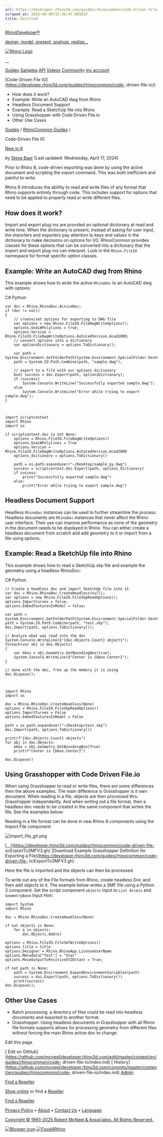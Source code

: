 ```yaml
---
url: https://developer.rhino3d.com/guides/rhinocommon/code-driven-file-io/
scraped_at: 2025-09-08T15:36:47.901837
title: Untitled
---
```


[RhinoDeveloper®](/)

[design, model, present, analyze, realize...](/)

[![Rhino Logo](https://developer.rhino3d.com/images/rhinodevlogo.png)](/)

__

[Guides](https://developer.rhino3d.com/guides)
[Samples](https://developer.rhino3d.com/samples)
[API](https://developer.rhino3d.com/api)
[Videos](https://developer.rhino3d.com/videos)
[Community](https://discourse.mcneel.com/c/rhino-developer) [my account
](https://www.rhino3d.com/my-account/ "Manage your account, licenses, and
teams")

[Code-Driven File IO](https://developer.rhino3d.com/guides/rhinocommon/code-
driven-file-io/)

  * How does it work?
  * Example: Write an AutoCAD dwg from Rhino
  * Headless Document Support
  * Example: Read a SketchUp file into Rhino
  * Using Grasshopper with Code Driven File.io
  * Other Use Cases

[Guides](https://developer.rhino3d.com/en/guides/) / [RhinoCommon
Guides](https://developer.rhino3d.com/en/guides/rhinocommon/) /

Code-Driven File IO

[New in 8](https://developer.rhino3d.com/8/new)

by [Steve Baer](https://discourse.mcneel.com/u/stevebaer/) (Last updated:
Wednesday, April 17, 2024)

Prior to Rhino 8, code-driven exporting was done by using the active document
and scripting the export command. This was both inefficient and painful to
write.

Rhino 8 introduces the abililty to read and write files of any format that
Rhino supports entirely through code. This includes support for options that
need to be applied to properly read or write different files.

## How does it work?

Import and export plug-ins are provided an optional dictionary at read and
write time. When the dictionary is present, instead of asking for user input,
the importers and exporters pay attention to keys and values in the dictionary
to make decisions on options for I/O. RhinoCommon provides classes for these
options that can be converted into a dictionary that the import and export
plug-ins can interpret. Look in the `Rhino.FileIO` namespace for format
specific option classes.

## Example: Write an AutoCAD dwg from Rhino

This example shows how to write the active `RhinoDoc` to an AutoCAD dwg with
options:

C# Python

    
    
    var doc = Rhino.RhinoDoc.ActiveDoc;
    if (doc != null)
    {
        // create/set options for exporting to DWG file
        var options = new Rhino.FileIO.FileDwgWriteOptions();
        options.UseLWPolylines = true;
        options.Version = Rhino.FileIO.FileDwgWriteOptions.AutocadVersion.Acad2000;
        // convert options into a dictionary
        var optionsDictionary = options.ToDictionary();
    
        var path = System.Environment.GetFolderPath(System.Environment.SpecialFolder.Desktop);
        path = System.IO.Path.Combine(path, "sample.dwg");
    
        // export to a file with our options dictionary
        bool success = doc.Export(path, optionsDictionary);
        if (success)
            System.Console.WriteLine("Successfully exported sample.dwg");
        else
            System.Console.WriteLine("Error while trying to export sample.dwg");
    }
    
    
    
    import scriptcontext
    import Rhino
    import os
    
    if scriptcontext.doc is not None:
        options = Rhino.FileIO.FileDwgWriteOptions()
        options.UseLWPolylines = True
        options.Version = Rhino.FileIO.FileDwgWriteOptions.AutocadVersion.Acad2000
        options_dictionary = options.ToDictionary()
    
        path = os.path.expanduser("~/Desktop/sample_py.dwg")
        success = scriptcontext.doc.Export(path, options_dictionary)
        if success:
            print("Successfully exported sample.dwg")
        else:
            print("Error while trying to export sample.dwg")
    

## Headless Document Support

Headless `RhinoDoc` instances can be used to further streamline the process.
Headless documents are `RhinoDoc` instances that never affect the Rhino user
interface. Their use can improve performance as none of the geometry in the
document needs to be displayed in Rhino. You can either create a headless
document from scratch and add geometry to it or import from a file using
options.

## Example: Read a SketchUp file into Rhino

This example shows how to read a SketchUp skp file and example the geometry
using a headless RhinoDoc:

C# Python

    
    
    // Create a headless doc and import SketchUp file into it
    var doc = Rhino.RhinoDoc.CreateHeadless(null);
    var options = new Rhino.FileIO.FileSkpReadOptions();
    options.ImportCurves = false;
    options.EmbedTexturesInModel = false;
    
    var path = System.Environment.GetFolderPath(System.Environment.SpecialFolder.Desktop);
    path = System.IO.Path.Combine(path, "test.skp");
    doc.Import(path, options.ToDictionary());
    
    // Analyze what was read into the doc
    System.Console.WriteLine($"{doc.Objects.Count} objects");
    foreach(var obj in doc.Objects)
    {
        var bbox = obj.Geometry.GetBoundingBox(true);
        System.Console.WriteLine($"Center is {bbox.Center}");
    }
    
    // done with the doc, free up the memory it is using
    doc.Dispose();
    
    
    
    import Rhino
    import os
    
    doc = Rhino.RhinoDoc.CreateHeadless(None)
    options = Rhino.FileIO.FileSkpReadOptions()
    options.ImportCurves = False
    options.EmbedTexturesInModel = False
    
    path = os.path.expanduser("~/Desktop/test.skp")
    doc.Import(path, options.ToDictionary())
    
    print(f"{doc.Objects.Count} objects")
    for obj in doc.Objects:
        bbox = obj.Geometry.GetBoundingBox(True)
        print(f"Center is {bbox.Center}")
    
    doc.Dispose()
    

## Using Grasshopper with Code Driven File.io

When using Grasshopper to read or write files, there are some differences then
the above examples. The main difference is Grasshopper is it own document.
When reading in a file, objects are then processed thru Grasshopper
independantly. And when writing out a file format, then a headless doc needs
to be created in the same component that writes the file. See the examples
below:

Reading in a file format can be done in new Rhino 8 components using the
Import File component:

![import_file_gh.png](import_file_gh.png)

[__](https://developer.rhino3d.com/guides/rhinocommon/code-driven-file-
io/ExportTo3MFV3.gh) [Download Example Grasshopper Definition for Exporting a
File](https://developer.rhino3d.com/guides/rhinocommon/code-driven-file-
io/ExportTo3MFV3.gh)

Here the file is imported and the objects can then be processed.

To write out any of the File formats from Rhino, create headless Doc and then
add objects to it. The example below writes a 3MF file using a Python 3
component. Set the script component `objects` input to `List Access` and
`GeometryBase` Input Hint:

    
    
    import System
    import Rhino
    
    doc = Rhino.RhinoDoc.CreateHeadless(None)
    
    if not objects is None:
        for o in objects:
            doc.Objects.Add(o)
    
    options = Rhino.FileIO.File3mfWriteOptions()
    options.Title = title
    options.Designer = Rhino.RhinoApp.LicenseUserName
    options.Metadata["Test"] = "Star"
    options.MoveOutputToPositiveXYZOctant = True;
    
    if not path is None:
        path = System.Environment.ExpandEnvironmentVariables(path)
        success = doc.Export(path, options.ToDictionary())
        print(success)
    doc.Dispose();
    

## Other Use Cases

  * Batch processing: a directory of files could be read into headless documents and exported to another format.
  * Grasshopper: Using headless documents in Grasshopper with all Rhino file formats supports allows for processing geometry from different files without forcing the main Rhino active doc to change.

Edit this page

[ Edit on
GitHub](https://github.com/mcneel/developer.rhino3d.com/edit/master/content/en/guides/rhinocommon/code-
driven-file-io/index.md) [
History](https://github.com/mcneel/developer.rhino3d.com/commits/master/content/en/guides/rhinocommon/code-
driven-file-io/index.md) [ Admin](https://developer.rhino3d.com/admin)

[Find a Reseller](https://www.rhino3d.com/sales)

[Shop online](https://www.rhino3d.com/store) or find a
[Reseller](https://www.rhino3d.com/sales)

[Find a Reseller](https://www.rhino3d.com/sales)

[Privacy Policy](https://www.rhino3d.com/privacy) •
[About](https://www.rhino3d.com/mcneel/about) • [Contact
Us](https://www.rhino3d.com/mcneel/contact) • [
Language](https://www.rhino3d.com/language "Change to a different region or
language")

[Copyright © 1993-2025 Robert McNeel & Associates. All Rights
Reserved.](https://www.rhino3d.com/mcneel/about)

[](https://www.facebook.com/McNeelRhinoceros/)
[](https://twitter.com/bobmcneel) [](https://www.linkedin.com/groups/75313/)
[](https://www.youtube.com/user/RhinoGuide/videos) [](https://vimeo.com/rhino)
[![Blogger
icon](https://developer.rhino3d.com/images/blogger.svg)](http://blog.rhino3d.com/)
[![Food4Rhino](https://developer.rhino3d.com/images/f4r_icon_01.svg)](https://www.food4rhino.com)

